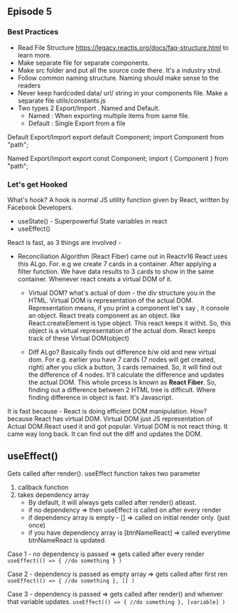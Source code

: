 ## Episode 5

### Best Practices

- Read File Structure https://legacy.reactjs.org/docs/faq-structure.html to learn more.
- Make separate file for separate components.
- Make src folder and put all the source code there. It's a industry stnd.
- Follow common naming structure. Naming should make sense to the readers
- Never keep hardcoded data/ url/ string in your components file. Make a separate file utils/constants.js
- Two types 2 Export/Import . Named and Default. 
    - Named : When exporting multiple items from same file.
    - Default : Single Export from a file 

 Default Export/Import 
    export default Component;
    import Component from "path";

Named Export/Import 
    export const Component;
    import { Component } from "path";

### Let's get Hooked

What's hook?
A hook is normal JS utility function given by React, written by Facebook Developers.

- useState() - Superpowerful State variables in react
- useEffect()


React is fast, as 3 things are involved - 

- Reconciliation Algorithm (React Fiber) came out in Reactv16
React uses this ALgo.   For. e.g we create 7 cards in a container. After applying a filter function. We have data results to 3 cards to show in the same container. Whenever react creats a virtual DOM of it. 

    - Virtual DOM? 
    what's actual of dom - the div structure you in the HTML. Virtual DOM is representation of the actual DOM. Representation means, if you print a component let's say <Body/>, it console an object. React treats component as an object. like React.createElement is type object. This react keeps it withit. So, this object is a virtual representation of the actual dom. React keeps track of these Virtual DOM(object)

    - Diff ALgo?
    Basically finds out difference b/w old and new virtual dom. For e.g. earlier you have 7 cards (7 nodes will get created, right) after you click a button, 3 cards remained. So, it will find out the difference of 4 nodes. It'll calculate the difference and updates the actual DOM. This whole prcess is known as **React Fiber**. So, finding out a difference between 2 HTML tree is difficult. Where finding difference in object is fast. It's Javascript.

It is fast because - 
React is doing efficient DOM manipulation. How? because React has virtual DOM. Virtual DOM just JS representation of Actual DOM.React used it and got popular. Virtual DOM is not react thing. It came way long back.  It can find out the diff and updates the DOM.

## useEffect()

Gets called after render(). useEffect function takes two parameter

1. callback function
2. takes dependency array
    * By default, it will always gets called after render() atleast. 
    * if no dependency => then useEffect is called on after every render
    * if dependency array is empty - [] => called on initial render only. (just once)
    * if you have dependency array is [btnNameReact] => called everytime btnNameReact is updated. 

Case 1 - no dependency is passed => gets called after every render
`
    useEffect(() => {
        //do something
     }
    )
`

Case 2 - dependency is passed as empty array => gets called after first ren
`
    useEffect(() => {
        //do something
     }, []
    )
`

Case 3 - dependency is passed  => gets called after render() and whenver that variable updates.
`
    useEffect(() => {
        //do something
     }, [variable]
    )
`